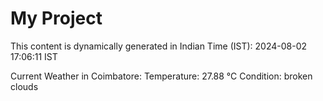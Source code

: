# My Project

This content is dynamically generated in Indian Time (IST): 2024-08-02 17:06:11 IST


Current Weather in Coimbatore:
Temperature: 27.88 °C
Condition: broken clouds
